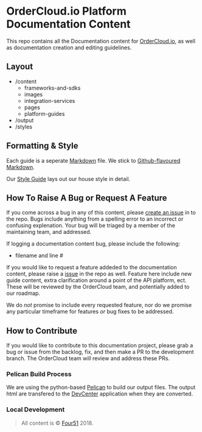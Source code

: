 # OrderCloud.io Platform Documentation Content

This repo contains all the Documentation content for [OrderCloud.io](), as well as documentation creation and editing guidelines.

## Layout

- /content
    + frameworks-and-sdks
    + images
    + integration-services
    + pages
    + platform-guides
- /output
- /styles

## Formatting & Style

Each guide is a seperate [Markdown]() file. We stick to [Github-flavoured Markdown]().

Our [Style Guide](StyleGuide.md) lays out our house style in detail.

## How To Raise A Bug or Request A Feature

If you come across a bug in any of this content, please [create an issue]() in to the repo. Bugs include anything from a spelling error to an incorrect or confusing explenation. Your bug will be triaged by a member of the maintaining team, and addressed.

If logging a documentation content bug, please include the following:
- filename and line #

If you would like to request a feature addeded to the documentation content, please raise a [issue]() in the repo as well. Feature here include new guide content, extra clarification around a point of the API platform, ect. These will be reviewed by the OrderCloud team, and potentially added to our roadmap. 

We do *not* promise to include every requested feature, nor do we promise any particular timeframe for features *or* bug fixes to be addressed.

## How to Contribute

If you would like to contribute to this documentation project, please grab a bug or issue from the backlog, fix, and then make a PR to the development branch. The OrderCloud team will review and address these PRs.

### Pelican Build Process

We are using the python-based [Pelican]() to build our output files. The output html are transfered to the [DevCenter]() application when they are converted. 

### Local Development





> All content is © [Four51]() 2018. 